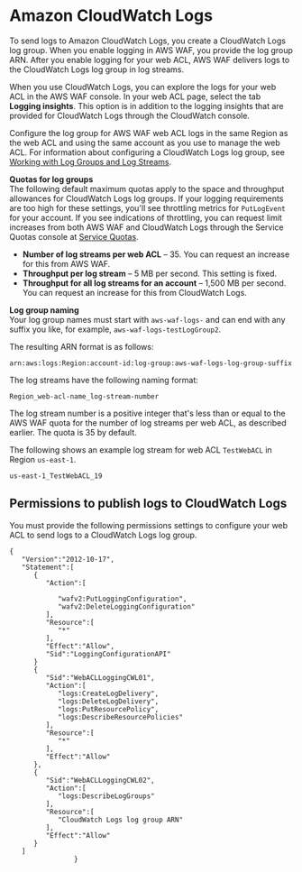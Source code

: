 # Amazon CloudWatch Logs<a name="logging-cw-logs"></a>

To send logs to Amazon CloudWatch Logs, you create a CloudWatch Logs log group\. When you enable logging in AWS WAF, you provide the log group ARN\. After you enable logging for your web ACL, AWS WAF delivers logs to the CloudWatch Logs log group in log streams\. 

When you use CloudWatch Logs, you can explore the logs for your web ACL in the AWS WAF console\. In your web ACL page, select the tab **Logging insights**\. This option is in addition to the logging insights that are provided for CloudWatch Logs through the CloudWatch console\. 

Configure the log group for AWS WAF web ACL logs in the same Region as the web ACL and using the same account as you use to manage the web ACL\. For information about configuring a CloudWatch Logs log group, see [Working with Log Groups and Log Streams](https://docs.aws.amazon.com/AmazonCloudWatch/latest/logs/Working-with-log-groups-and-streams.html)\.

**Quotas for log groups**  
The following default maximum quotas apply to the space and throughput allowances for CloudWatch Logs log groups\. If your logging requirements are too high for these settings, you'll see throttling metrics for `PutLogEvent` for your account\. If you see indications of throttling, you can request limit increases from both AWS WAF and CloudWatch Logs through the Service Quotas console at [Service Quotas](https://console.aws.amazon.com/servicequotas/home/services)\.
+ **Number of log streams per web ACL** – 35\. You can request an increase for this from AWS WAF\. 
+ **Throughput per log stream** – 5 MB per second\. This setting is fixed\.
+ **Throughput for all log streams for an account** – 1,500 MB per second\. You can request an increase for this from CloudWatch Logs\. 

**Log group naming**  
Your log group names must start with `aws-waf-logs-` and can end with any suffix you like, for example, `aws-waf-logs-testLogGroup2`\.

The resulting ARN format is as follows: 

```
arn:aws:logs:Region:account-id:log-group:aws-waf-logs-log-group-suffix
```

The log streams have the following naming format: 

```
Region_web-acl-name_log-stream-number
```

The log stream number is a positive integer that's less than or equal to the AWS WAF quota for the number of log streams per web ACL, as described earlier\. The quota is 35 by default\.

The following shows an example log stream for web ACL `TestWebACL` in Region `us-east-1`\. 

```
us-east-1_TestWebACL_19
```

## Permissions to publish logs to CloudWatch Logs<a name="logging-cw-logs-permissions"></a>

You must provide the following permissions settings to configure your web ACL to send logs to a CloudWatch Logs log group\. 

```
{
   "Version":"2012-10-17",
   "Statement":[
      {
         "Action":[

            "wafv2:PutLoggingConfiguration",
            "wafv2:DeleteLoggingConfiguration"
         ],
         "Resource":[
            "*"
         ],
         "Effect":"Allow",
         "Sid":"LoggingConfigurationAPI"
      }
      {
         "Sid":"WebACLLoggingCWL01",
         "Action":[
            "logs:CreateLogDelivery",
            "logs:DeleteLogDelivery",
            "logs:PutResourcePolicy",
            "logs:DescribeResourcePolicies"
         ],
         "Resource":[
            "*"
         ],
         "Effect":"Allow"
      },
      {
         "Sid":"WebACLLoggingCWL02",
         "Action":[
            "logs:DescribeLogGroups"
         ],
         "Resource":[
            "CloudWatch Logs log group ARN"
         ],
         "Effect":"Allow"
      }
   ]
                }
```
